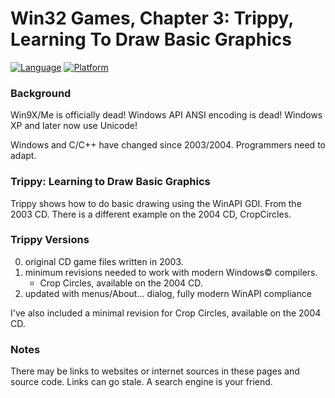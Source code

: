 # Win32 Games, Chapter 3: Trippy, Learning To Draw Basic Graphics
[![Language](https://img.shields.io/badge/Language%20-C++-blue.svg)](https://github.com/GeorgePimpleton/Win32-games/)
[![Platform](https://img.shields.io/badge/Platform%20-Win32-blue.svg)](https://github.com/GeorgePimpleton/Win32-games/)

### Background
Win9X/Me is officially dead!  Windows API ANSI encoding is dead!  Windows XP and later now use Unicode!

Windows and C/C++ have changed since 2003/2004.  Programmers need to adapt.

### Trippy: Learning to Draw Basic Graphics
Trippy shows how to do basic drawing using the WinAPI GDI.  From the 2003 CD.  There is a different example on the 2004 CD, CropCircles.

### Trippy Versions
0. original CD game files written in 2003.
1. minimum revisions needed to work with modern Windows© compilers.
   - Crop Circles, available on the 2004 CD.
2. updated with menus/About... dialog, fully modern WinAPI compliance

I've also included a minimal revision for Crop Circles, available on the 2004 CD.

### Notes
There may be links to websites or internet sources in these pages and source code. Links can go stale. A search engine is your friend.
